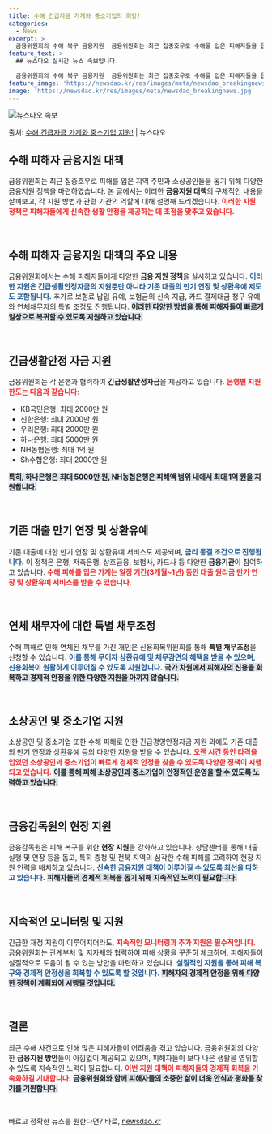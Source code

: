 ```yaml
---
title: 수해 긴급자금 가계와 중소기업의 희망!
categories:
  - News
excerpt: >
  금융위원회의 수해 복구 금융지원  금융위원회는 최근 집중호우로 수해를 입은 피해자들을 돕기 위해 다양한 금융…
feature_text: >
  ## 뉴스다오 실시간 뉴스 속보입니다.

  금융위원회의 수해 복구 금융지원  금융위원회는 최근 집중호우로 수해를 입은 피해자들을 돕기 위해 다양한 금융…
feature_image: 'https://newsdao.kr/res/images/meta/newsdao_breakingnews.jpg'
image: 'https://newsdao.kr/res/images/meta/newsdao_breakingnews.jpg'
---
```


![뉴스다오 속보](https://newsdao.kr/res/images/meta/newsdao_breakingnews.jpg)

<p>출처: <a href="https://newsdao.kr/4816" rel="dofollow">수해 긴급자금 가계와 중소기업 지원!</a> | 뉴스다오</p>

<h2 data-ke-size="size26">수해 피해자 금융지원 대책</h2>

금융위원회는 최근 집중호우로 피해를 입은 지역 주민과 소상공인들을 돕기 위해 다양한 금융지원 정책을 마련하였습니다. 본 글에서는 이러한 **금융지원 대책**의 구체적인 내용을 살펴보고, 각 지원 방법과 관련 기관의 역할에 대해 설명해 드리겠습니다. <b><span style="color: #ee2323;">이러한 지원 정책은 피해자들에게 신속한 생활 안정을 제공하는 데 초점을 맞추고 있습니다.</span></b> <p data-ke-size="size16">&nbsp;</p>

<h2 data-ke-size="size26">수해 피해자 금융지원 대책의 주요 내용</h2>

금융위원회에서는 수해 피해자들에게 다양한 **금융 지원 정책**을 실시하고 있습니다. <b><span style="color: #1a5490;">이러한 지원은 긴급생활안정자금의 지원뿐만 아니라 기존 대출의 만기 연장 및 상환유예 제도도 포함됩니다.</span></b> 추가로 보험료 납입 유예, 보험금의 신속 지급, 카드 결제대금 청구 유예와 연체채무자의 특별 조정도 진행됩니다. <b><span style="background-color: #21538527;">이러한 다양한 방법을 통해 피해자들이 빠르게 일상으로 복귀할 수 있도록 지원하고 있습니다.</span></b>

<p data-ke-size="size16">&nbsp;</p>

<h2 data-ke-size="size26">긴급생활안정 자금 지원</h2>

금융위원회는 각 은행과 협력하여 **긴급생활안정자금**을 제공하고 있습니다. <b><span style="color: #ee2323;">은행별 지원 한도는 다음과 같습니다:</span></b>
<ul>
    <li>KB국민은행: 최대 2000만 원</li>
    <li>신한은행: 최대 2000만 원</li>
    <li>우리은행: 최대 2000만 원</li>
    <li>하나은행: 최대 5000만 원</li>
    <li>NH농협은행: 최대 1억 원</li>
    <li>Sh수협은행: 최대 2000만 원</li>
</ul><b><span style="background-color: #21538527;">특히, 하나은행은 최대 5000만 원, NH농협은행은 피해액 범위 내에서 최대 1억 원을 지원합니다.</span></b>

<p data-ke-size="size16">&nbsp;</p>

<h2 data-ke-size="size26">기존 대출 만기 연장 및 상환유예</h2>

기존 대출에 대한 만기 연장 및 상환유예 서비스도 제공되며, <b><span style="color: #1a5490;">금리 동결 조건으로 진행됩니다.</span></b> 이 정책은 은행, 저축은행, 상호금융, 보험사, 카드사 등 다양한 **금융기관**이 참여하고 있습니다. <b><span style="color: #ee2323;">수해 피해를 입은 가계는 일정 기간(3개월~1년) 동안 대출 원리금 만기 연장 및 상환유예 서비스를 받을 수 있습니다.</span></b>

<p data-ke-size="size16">&nbsp;</p>

<h2 data-ke-size="size26">연체 채무자에 대한 특별 채무조정</h2>

수해 피해로 인해 연체된 채무를 가진 개인은 신용회복위원회를 통해 **특별 채무조정**을 신청할 수 있습니다. <b><span style="color: #1a5490;">이를 통해 무이자 상환유예 및 채무감면의 혜택을 받을 수 있으며, 신용회복이 원활하게 이루어질 수 있도록 지원합니다.</span></b> <b><span style="background-color: #21538527;">국가 차원에서 피해자의 신용을 회복하고 경제적 안정을 위한 다양한 지원을 아끼지 않습니다.</span></b>

<p data-ke-size="size16">&nbsp;</p>

<h2 data-ke-size="size26">소상공인 및 중소기업 지원</h2>

소상공인 및 중소기업 또한 수해 피해로 인한 긴급경영안정자금 지원 외에도 기존 대출의 만기 연장과 상환유예 등의 다양한 지원을 받을 수 있습니다. <b><span style="color: #ee2323;">오랜 시간 동안 타격을 입었던 소상공인과 중소기업이 빠르게 경제적 안정을 찾을 수 있도록 다양한 정책이 시행되고 있습니다.</span></b> <b><span style="background-color: #21538527;">이를 통해 피해 소상공인과 중소기업이 안정적인 운영을 할 수 있도록 노력하고 있습니다.</span></b>

<p data-ke-size="size16">&nbsp;</p>

<h2 data-ke-size="size26">금융감독원의 현장 지원</h2>

금융감독원은 피해 복구를 위한 **현장 지원**을 강화하고 있습니다. 상담센터를 통해 대출 실행 및 연장 등을 돕고, 특히 충청 및 전북 지역의 심각한 수해 피해를 고려하여 현장 지원 인력을 배치하고 있습니다. <b><span style="color: #1a5490;">신속한 금융지원 대책이 이루어질 수 있도록 최선을 다하고 있습니다.</span></b> <b><span style="background-color: #21538527;">피해자들의 경제적 회복을 돕기 위해 지속적인 노력이 필요합니다.</span></b>

<p data-ke-size="size16">&nbsp;</p>

<h2 data-ke-size="size26">지속적인 모니터링 및 지원</h2>

긴급한 재정 지원이 이루어지더라도, <b><span style="color: #ee2323;">지속적인 모니터링과 추가 지원은 필수적입니다.</span></b> 금융위원회는 관계부처 및 지자체와 협력하여 피해 상황을 꾸준히 체크하며, 피해자들이 실질적으로 도움이 될 수 있는 방안을 마련하고 있습니다. <b><span style="color: #1a5490;">실질적인 지원을 통해 피해 복구와 경제적 안정성을 회복할 수 있도록 할 것입니다.</span></b> <b><span style="background-color: #21538527;">피해자의 경제적 안정을 위해 다양한 정책이 계획되어 시행될 것입니다.</span></b>

<p data-ke-size="size16">&nbsp;</p>

<h2 data-ke-size="size26">결론</h2>

최근 수해 사건으로 인해 많은 피해자들이 어려움을 겪고 있습니다. 금융위원회의 다양한 **금융지원 방안**들이 아낌없이 제공되고 있으며, 피해자들이 보다 나은 생활을 영위할 수 있도록 지속적인 노력이 필요합니다. <b><span style="color: #ee2323;">이번 지원 대책이 피해자들의 경제적 회복을 가속화하길 기대합니다.</span></b> <b><span style="background-color: #21538527;">금융위원회와 함께 피해자들의 소중한 삶이 더욱 안식과 평화를 찾기를 기원합니다.</span></b> 
<p data-ke-size="size16">&nbsp;</p> 

빠르고 정확한 뉴스를 원한다면? 바로, <a href="https://newsdao.kr" rel="dofollow">newsdao.kr</a>


